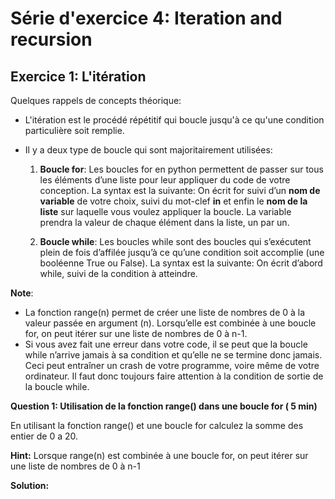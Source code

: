 # Série d'exercice 4: Iteration and recursion 

## Exercice 1: L'itération

Quelques rappels de concepts théorique: 

* L'itération est le procédé répétitif qui boucle jusqu'à ce qu'une condition particulière soit remplie. 
* Il y a deux type de boucle qui sont majoritairement utilisées:
  
  1. **Boucle for**: Les boucles for en python permettent de passer sur tous les éléments d’une liste pour leur appliquer
du code de votre conception. La syntax est la suivante:
On écrit for suivi d’un **nom de variable** de votre choix, suivi du mot-clef **in** et enfin le **nom de
la liste** sur laquelle vous voulez appliquer la boucle. La variable prendra la valeur de chaque
élément dans la liste, un par un. 

   2. **Boucle while**: Les boucles while sont des boucles qui s’exécutent plein de fois d’affilée jusqu’à ce qu’une condition
soit accomplie (une booléenne True ou False). La syntax est la suivante:
On écrit d’abord while, suivi de la condition à atteindre. 


**Note**: 
  * La fonction range(n) permet de créer une liste de nombres de 0 à la valeur passée en argument (n). Lorsqu’elle est combinée à une boucle for, on peut itérer sur une liste de nombres de 0 à n-1.
  * Si vous avez fait une erreur dans votre code, il se peut que la boucle while n’arrive jamais à sa condition
et qu’elle ne se termine donc jamais. Ceci peut entraîner un crash de votre programme, voire
même de votre ordinateur. Il faut donc toujours faire attention à la condition de sortie de la boucle while.


**Question 1: Utilisation de la fonction range() dans une boucle for ( 5 min)**

En utilisant la fonction range() et une boucle for calculez la somme des entier de 0 a 20.

**Hint:** Lorsque range(n) est combinée à une boucle for, on peut itérer sur une liste de nombres de 0 à n-1

**Solution:**


